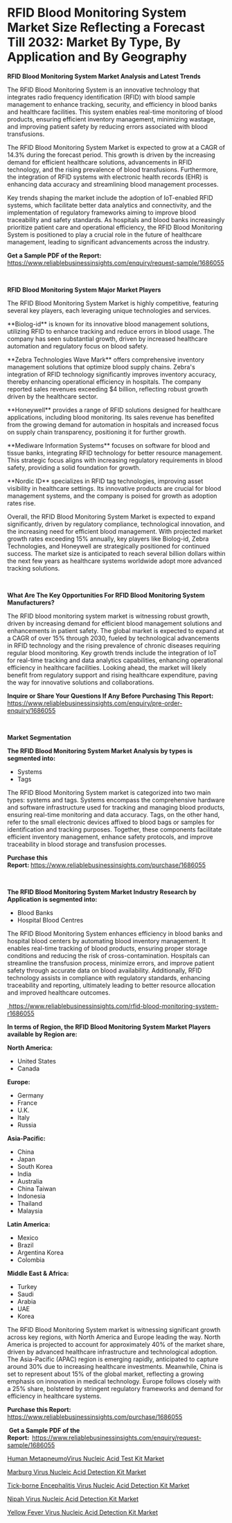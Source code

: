 <p><h1>RFID Blood Monitoring System Market Size Reflecting a Forecast Till 2032: Market By Type, By Application and By Geography</h1></p><p><strong>RFID Blood Monitoring System Market Analysis and Latest Trends</strong></p>
<p><p>The RFID Blood Monitoring System is an innovative technology that integrates radio frequency identification (RFID) with blood sample management to enhance tracking, security, and efficiency in blood banks and healthcare facilities. This system enables real-time monitoring of blood products, ensuring efficient inventory management, minimizing wastage, and improving patient safety by reducing errors associated with blood transfusions.</p><p>The RFID Blood Monitoring System Market is expected to grow at a CAGR of 14.3% during the forecast period. This growth is driven by the increasing demand for efficient healthcare solutions, advancements in RFID technology, and the rising prevalence of blood transfusions. Furthermore, the integration of RFID systems with electronic health records (EHR) is enhancing data accuracy and streamlining blood management processes.</p><p>Key trends shaping the market include the adoption of IoT-enabled RFID systems, which facilitate better data analytics and connectivity, and the implementation of regulatory frameworks aiming to improve blood traceability and safety standards. As hospitals and blood banks increasingly prioritize patient care and operational efficiency, the RFID Blood Monitoring System is positioned to play a crucial role in the future of healthcare management, leading to significant advancements across the industry.</p></p>
<p><strong>Get a Sample PDF of the Report:&nbsp;</strong> <a href="https://www.reliablebusinessinsights.com/enquiry/request-sample/1686055?utm_campaign=96&utm_medium=2&utm_source=Github&utm_content=ia&utm_term=24032025&utm_id=rfid-blood-monitoring-system">https://www.reliablebusinessinsights.com/enquiry/request-sample/1686055</a></p>
<p>&nbsp;</p>
<p><strong>RFID Blood Monitoring System Major Market Players</strong></p>
<p><p>The RFID Blood Monitoring System Market is highly competitive, featuring several key players, each leveraging unique technologies and services. </p><p>**Biolog-id** is known for its innovative blood management solutions, utilizing RFID to enhance tracking and reduce errors in blood usage. The company has seen substantial growth, driven by increased healthcare automation and regulatory focus on blood safety. </p><p>**Zebra Technologies Wave Mark** offers comprehensive inventory management solutions that optimize blood supply chains. Zebra's integration of RFID technology significantly improves inventory accuracy, thereby enhancing operational efficiency in hospitals. The company reported sales revenues exceeding $4 billion, reflecting robust growth driven by the healthcare sector.</p><p>**Honeywell** provides a range of RFID solutions designed for healthcare applications, including blood monitoring. Its sales revenue has benefited from the growing demand for automation in hospitals and increased focus on supply chain transparency, positioning it for further growth.</p><p>**Mediware Information Systems** focuses on software for blood and tissue banks, integrating RFID technology for better resource management. This strategic focus aligns with increasing regulatory requirements in blood safety, providing a solid foundation for growth.</p><p>**Nordic ID** specializes in RFID tag technologies, improving asset visibility in healthcare settings. Its innovative products are crucial for blood management systems, and the company is poised for growth as adoption rates rise.</p><p>Overall, the RFID Blood Monitoring System Market is expected to expand significantly, driven by regulatory compliance, technological innovation, and the increasing need for efficient blood management. With projected market growth rates exceeding 15% annually, key players like Biolog-id, Zebra Technologies, and Honeywell are strategically positioned for continued success. The market size is anticipated to reach several billion dollars within the next few years as healthcare systems worldwide adopt more advanced tracking solutions.</p></p>
<p>&nbsp;</p>
<p><strong>What Are The Key Opportunities For RFID Blood Monitoring System Manufacturers?</strong></p>
<p><p>The RFID blood monitoring system market is witnessing robust growth, driven by increasing demand for efficient blood management solutions and enhancements in patient safety. The global market is expected to expand at a CAGR of over 15% through 2030, fueled by technological advancements in RFID technology and the rising prevalence of chronic diseases requiring regular blood monitoring. Key growth trends include the integration of IoT for real-time tracking and data analytics capabilities, enhancing operational efficiency in healthcare facilities. Looking ahead, the market will likely benefit from regulatory support and rising healthcare expenditure, paving the way for innovative solutions and collaborations.</p></p>
<p><strong>Inquire or Share Your Questions If Any Before Purchasing This Report:</strong> <a href="https://www.reliablebusinessinsights.com/enquiry/pre-order-enquiry/1686055?utm_campaign=96&utm_medium=2&utm_source=Github&utm_content=ia&utm_term=24032025&utm_id=rfid-blood-monitoring-system">https://www.reliablebusinessinsights.com/enquiry/pre-order-enquiry/1686055</a></p>
<p>&nbsp;</p>
<p><strong>Market Segmentation</strong></p>
<p><strong>The RFID Blood Monitoring System Market Analysis by types is segmented into:</strong></p>
<p><ul><li>Systems</li><li>Tags</li></ul></p>
<p><p>The RFID Blood Monitoring System market is categorized into two main types: systems and tags. Systems encompass the comprehensive hardware and software infrastructure used for tracking and managing blood products, ensuring real-time monitoring and data accuracy. Tags, on the other hand, refer to the small electronic devices affixed to blood bags or samples for identification and tracking purposes. Together, these components facilitate efficient inventory management, enhance safety protocols, and improve traceability in blood storage and transfusion processes.</p></p>
<p><strong>Purchase this Report:&nbsp;</strong><a href="https://www.reliablebusinessinsights.com/purchase/1686055?utm_campaign=96&utm_medium=2&utm_source=Github&utm_content=ia&utm_term=24032025&utm_id=rfid-blood-monitoring-system">https://www.reliablebusinessinsights.com/purchase/1686055</a></p>
<p>&nbsp;</p>
<p><strong>The RFID Blood Monitoring System Market Industry Research by Application is segmented into:</strong></p>
<p><ul><li>Blood Banks</li><li>Hospital Blood Centres</li></ul></p>
<p><p>The RFID Blood Monitoring System enhances efficiency in blood banks and hospital blood centers by automating blood inventory management. It enables real-time tracking of blood products, ensuring proper storage conditions and reducing the risk of cross-contamination. Hospitals can streamline the transfusion process, minimize errors, and improve patient safety through accurate data on blood availability. Additionally, RFID technology assists in compliance with regulatory standards, enhancing traceability and reporting, ultimately leading to better resource allocation and improved healthcare outcomes.</p></p>
<p><a href="https://www.reliablebusinessinsights.com/rfid-blood-monitoring-system-r1686055?utm_campaign=96&utm_medium=2&utm_source=Github&utm_content=ia&utm_term=24032025&utm_id=rfid-blood-monitoring-system">&nbsp;https://www.reliablebusinessinsights.com/rfid-blood-monitoring-system-r1686055</a></p>
<p><strong>In terms of Region, the RFID Blood Monitoring System Market Players available by Region are:</strong></p>
<p>
    <p> <strong> North America: </strong>
        <ul>
            <li>United States</li>
            <li>Canada</li>
        </ul>
        </p> 
    <p> <strong> Europe: </strong>
        <ul>
            <li>Germany</li>
            <li>France</li>
            <li>U.K.</li>
            <li>Italy</li>
            <li>Russia</li>
        </ul>
        </p> 
    <p> <strong> Asia-Pacific: </strong>
        <ul>
            <li>China</li>
            <li>Japan</li>
            <li>South Korea</li>
            <li>India</li>
            <li>Australia</li>
            <li>China Taiwan</li>
            <li>Indonesia</li>
            <li>Thailand</li>
            <li>Malaysia</li>
        </ul>
        </p> 
    <p> <strong> Latin America: </strong>
        <ul>
            <li>Mexico</li>
            <li>Brazil</li>
            <li>Argentina Korea</li>
            <li>Colombia</li>
        </ul>
        </p> 
    <p> <strong> Middle East & Africa: </strong>
        <ul>
            <li>Turkey</li>
            <li>Saudi</li>
            <li>Arabia</li>
            <li>UAE</li>
            <li>Korea</li>
        </ul>
    </p>
    </p>
<p><p>The RFID Blood Monitoring System market is witnessing significant growth across key regions, with North America and Europe leading the way. North America is projected to account for approximately 40% of the market share, driven by advanced healthcare infrastructure and technological adoption. The Asia-Pacific (APAC) region is emerging rapidly, anticipated to capture around 30% due to increasing healthcare investments. Meanwhile, China is set to represent about 15% of the global market, reflecting a growing emphasis on innovation in medical technology. Europe follows closely with a 25% share, bolstered by stringent regulatory frameworks and demand for efficiency in healthcare systems.</p></p>
<p><strong>Purchase this Report: </strong><a href="https://www.reliablebusinessinsights.com/purchase/1686055?utm_campaign=96&utm_medium=2&utm_source=Github&utm_content=ia&utm_term=24032025&utm_id=rfid-blood-monitoring-system">https://www.reliablebusinessinsights.com/purchase/1686055</a></p>
<p>&nbsp;<strong>Get a Sample PDF of the Report:&nbsp;&nbsp;</strong><a href="https://www.reliablebusinessinsights.com/enquiry/request-sample/1686055?utm_campaign=96&utm_medium=2&utm_source=Github&utm_content=ia&utm_term=24032025&utm_id=rfid-blood-monitoring-system">https://www.reliablebusinessinsights.com/enquiry/request-sample/1686055</a></p>
<p><strong></strong></p>
<p><p><a href="https://github.com/kabotcaddoub/Market-Research-Report-List-1/blob/main/human-metapneumovirus-nucleic-acid-test-kit-market.md?utm_campaign=96&utm_medium=2&utm_source=Github&utm_content=ia&utm_term=24032025&utm_id=rfid-blood-monitoring-system">Human MetapneumoVirus Nucleic Acid Test Kit Market</a></p><p><a href="https://github.com/elhibacajka/Market-Research-Report-List-1/blob/main/marburg-virus-nucleic-acid-detection-kit-market.md?utm_campaign=96&utm_medium=2&utm_source=Github&utm_content=ia&utm_term=24032025&utm_id=rfid-blood-monitoring-system">Marburg Virus Nucleic Acid Detection Kit Market</a></p><p><a href="https://github.com/drevertevell/Market-Research-Report-List-1/blob/main/tick-borne-encephalitis-virus-nucleic-acid-detection-kit-market.md?utm_campaign=96&utm_medium=2&utm_source=Github&utm_content=ia&utm_term=24032025&utm_id=rfid-blood-monitoring-system">Tick-borne Encephalitis Virus Nucleic Acid Detection Kit Market</a></p><p><a href="https://github.com/duskodazzi34/Market-Research-Report-List-1/blob/main/nipah-virus-nucleic-acid-detection-kit-market.md?utm_campaign=96&utm_medium=2&utm_source=Github&utm_content=ia&utm_term=24032025&utm_id=rfid-blood-monitoring-system">Nipah Virus Nucleic Acid Detection Kit Market</a></p><p><a href="https://github.com/forttgoddym7/Market-Research-Report-List-1/blob/main/yellow-fever-virus-nucleic-acid-detection-kit-market.md?utm_campaign=96&utm_medium=2&utm_source=Github&utm_content=ia&utm_term=24032025&utm_id=rfid-blood-monitoring-system">Yellow Fever Virus Nucleic Acid Detection Kit Market</a></p></p>